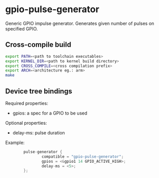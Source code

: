 # gpio-pulse-generator

Generic GPIO impulse generator. Generates given number of pulses on specified GPIO.

## Cross-compile build
```sh
export PATH=<path to toolchain executables>
export KERNEL_DIR=<path to kernel build directory>
export CROSS_COMPILE=<cross compilation prefix>
export ARCH=<architecture eg.: arm>
make
```

## Device tree bindings

Required properties:
* gpios: a spec for a GPIO to be used

Optional properties:
* delay-ms: pulse duration

Example:
```c
        pulse-generator {
                compatible = "gpio-pulse-generator";
                gpios = <&gpio1 14 GPIO_ACTIVE_HIGH>;
                delay-ms = <5>;
        };
```
